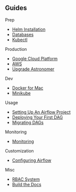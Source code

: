 ## Guides

Prep

- [Helm Installation](/guides/helm)
- [Databases](/guides/databases)
- [Kubectl](/guides/kubectl)

Production

- [Google Cloud Platform](/guides/google-cloud)
- [AWS](/guides/aws)
- [Upgrade Astronomer](/guides/upgrade)

Dev

- [Docker for Mac](/guides/docker-for-mac)
- [Minikube](/guides/minikube)

Usage

- [Setting Up An Airflow Project](/guides/creating-an-airflow-project/)
- [Deploying Your First DAG](/guides/deploying-your-first-dag/)
- [Migrating DAGs](/guides/migrating-dags)

Monitoring

- [Monitoring](/guides/monitoring)

Customization

- [Configuring Airflow](/guides/configuring-airflow)

Misc

- [RBAC System](/guides/rbac/)
- [Build the Docs](/guides/build-docs/)
